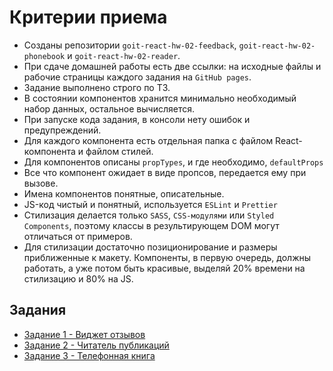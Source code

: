 # Критерии приема

- Созданы репозитории `goit-react-hw-02-feedback`, `goit-react-hw-02-phonebook`
  и `goit-react-hw-02-reader`.
- При сдаче домашней работы есть две ссылки: на исходные файлы и рабочие
  страницы каждого задания на `GitHub pages`.
- Задание выполнено строго по ТЗ.
- В состоянии компонентов хранится минимально необходимый набор данных,
  остальное вычисляется.
- При запуске кода задания, в консоли нету ошибок и предупреждений.
- Для каждого компонента есть отдельная папка с файлом React-компонента и файлом
  стилей.
- Для компонентов описаны `propTypes`, и где необходимо, `defaultProps`
- Все что компонент ожидает в виде пропсов, передается ему при вызове.
- Имена компонентов понятные, описательные.
- JS-код чистый и понятный, используется `ESLint` и `Prettier`
- Стилизация делается только `SASS`, `CSS-модулями` или `Styled Components`,
  поэтому классы в результирующем DOM могут отличаться от примеров.
- Для стилизации достаточно позиционирование и размеры приближенные к макету.
  Компоненты, в первую очередь, должны работать, а уже потом быть красивые,
  выделяй 20% времени на стилизацию и 80% на JS.

## Задания

- [Задание 1 - Виджет отзывов](./feedback/)
- [Задание 2 - Читатель публикаций](./reader/)
- [Задание 3 - Телефонная книга](./phonebook/)
